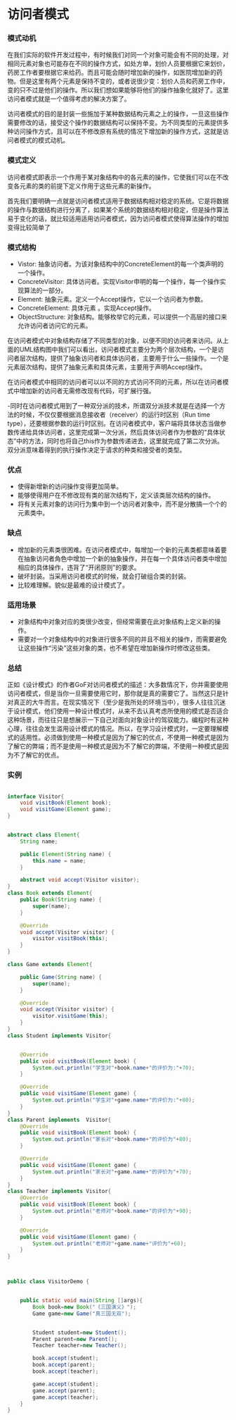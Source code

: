 # 访问者模式

### 模式动机


在我们实际的软件开发过程中，有时候我们对同一个对象可能会有不同的处理，对相同元素对象也可能存在不同的操作方式，如处方单，划价人员要根据它来划价，药房工作者要根据它来给药。而且可能会随时增加新的操作，如医院增加新的药物。但是这里有两个元素是保持不变的，或者说很少变：划价人员和药房工作中，变的只不过是他们的操作。所以我们想如果能够将他们的操作抽象化就好了。这里访问者模式就是一个值得考虑的解决方案了。

访问者模式的目的是封装一些施加于某种数据结构元素之上的操作，一旦这些操作需要修改的话，接受这个操作的数据结构可以保持不变。为不同类型的元素提供多种访问操作方式，且可以在不修改原有系统的情况下增加新的操作方式，这就是访问者模式的模式动机。



### 模式定义


访问者模式即表示一个作用于某对象结构中的各元素的操作，它使我们可以在不改变各元素的类的前提下定义作用于这些元素的新操作。

首先我们要明确一点就是访问者模式适用于数据结构相对稳定的系统。它是将数据的操作与数据结构进行分离了，如果某个系统的数据结构相对稳定，但是操作算法易于变化的话，就比较适用适用访问者模式，因为访问者模式使得算法操作的增加变得比较简单了


### 模式结构

- Vistor: 抽象访问者。为该对象结构中的ConcreteElement的每一个类声明的一个操作。 
- ConcreteVisitor: 具体访问者。实现Visitor申明的每一个操作，每一个操作实现算法的一部分。 
- Element: 抽象元素。定义一个Accept操作，它以一个访问者为参数。 
- ConcreteElement: 具体元素 。实现Accept操作。 
- ObjectStructure: 对象结构。能够枚举它的元素，可以提供一个高层的接口来允许访问者访问它的元素。

在访问者模式中对象结构存储了不同类型的对象，以便不同的访问者来访问。从上面的UML结构图中我们可以看出，访问者模式主要分为两个层次结构，一个是访问者层次结构，提供了抽象访问者和具体访问者，主要用于什么一些操作。一个是元素层次结构，提供了抽象元素和具体元素，主要用于声明Accept操作。

在访问者模式中相同的访问者可以以不同的方式访问不同的元素，所以在访问者模式中增加新的访问者无需修改现有代码，可扩展行强。

-同时在访问者模式用到了一种双分派的技术，所谓双分派技术就是在选择一个方法的时候，不仅仅要根据消息接收者（receiver）的运行时区别（Run time type），还要根据参数的运行时区别。在访问者模式中，客户端将具体状态当做参数传递给具体访问者，这里完成第一次分派，然后具体访问者作为参数的“具体状态”中的方法，同时也将自己this作为参数传递进去，这里就完成了第二次分派。双分派意味着得到的执行操作决定于请求的种类和接受者的类型。

### 优点

- 使得新增新的访问操作变得更加简单。
- 能够使得用户在不修改现有类的层次结构下，定义该类层次结构的操作。
- 将有关元素对象的访问行为集中到一个访问者对象中，而不是分散搞一个个的元素类中。



### 缺点


- 增加新的元素类很困难。在访问者模式中，每增加一个新的元素类都意味着要在抽象访问者角色中增加一个新的抽象操作，并在每一个具体访问者类中增加相应的具体操作，违背了“开闭原则”的要求。 
- 破坏封装。当采用访问者模式的时候，就会打破组合类的封装。
- 比较难理解。貌似是最难的设计模式了。


### 适用场景



- 对象结构中对象对应的类很少改变，但经常需要在此对象结构上定义新的操作。
- 需要对一个对象结构中的对象进行很多不同的并且不相关的操作，而需要避免让这些操作“污染”这些对象的类，也不希望在增加新操作时修改这些类。


### 总结
 正如《设计模式》的作者GoF对访问者模式的描述：大多数情况下，你并需要使用访问者模式，但是当你一旦需要使用它时，那你就是真的需要它了。当然这只是针对真正的大牛而言。在现实情况下（至少是我所处的环境当中），很多人往往沉迷于设计模式，他们使用一种设计模式时，从来不去认真考虑所使用的模式是否适合这种场景，而往往只是想展示一下自己对面向对象设计的驾驭能力。编程时有这种心理，往往会发生滥用设计模式的情况。所以，在学习设计模式时，一定要理解模式的适用性。必须做到使用一种模式是因为了解它的优点，不使用一种模式是因为了解它的弊端；而不是使用一种模式是因为不了解它的弊端，不使用一种模式是因为不了解它的优点。

### 实例


```java

interface Visitor{
    void visitBook(Element book);
    void visitGame(Element game);
}


abstract class Element{
    String name;

    public Element(String name) {
        this.name = name;
    }

    abstract void accept(Visitor visitor);
}
class Book extends Element{
    public Book(String name) {
        super(name);
    }

    @Override
    void accept(Visitor visitor) {
        visitor.visitBook(this);
    }
}

class Game extends Element{

    public Game(String name) {
        super(name);
    }

    @Override
    void accept(Visitor visitor) {
        visitor.visitGame(this);
    }
}
class Student implements Visitor{


    @Override
    public void visitBook(Element book) {
        System.out.println("学生对"+book.name+"的评价为:"+70);
    }

    @Override
    public void visitGame(Element game) {
        System.out.println("学生对"+game.name+"的评价为:"+80);
    }
}
class Parent implements  Visitor{
    @Override
    public void visitBook(Element book) {
        System.out.println("家长对"+book.name+"的评价为"+80);
    }

    @Override
    public void visitGame(Element game) {
        System.out.println("家长对"+game.name+"的评价为"+70);
    }
}
class Teacher implements Visitor{
    @Override
    public void visitBook(Element book) {
        System.out.println("老师对"+book.name+"的评价为"+90);
    }

    @Override
    public void visitGame(Element game) {
        System.out.println("老师对"+game.name+"评价为"+60);
    }
}



public class VisitorDemo {


    public static void main(String []args){
        Book book=new Book("《三国演义》");
        Game game=new Game("真三国无双");


        Student student=new Student();
        Parent parent=new Parent();
        Teacher teacher=new Teacher();

        book.accept(student);
        book.accept(parent);
        book.accept(teacher);

        game.accept(student);
        game.accept(parent);
        game.accept(teacher);
    }
}

```